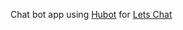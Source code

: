 Chat bot app using [Hubot](https://hubot.github.com/) for [Lets Chat](http://sdelements.github.io/lets-chat/)